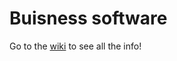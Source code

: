 # Buisness software

Go to the [wiki](https://github.com/RelievedStudios/buisness-software/wiki) to see all the info!
